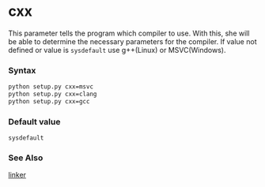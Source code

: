 # cxx
This parameter tells the program which compiler to use. 
With this, she will be able to determine the necessary parameters for the compiler.	
If value not defined or value is `sysdefault` use g++(Linux) or MSVC(Windows).
### Syntax
```bash
python setup.py cxx=msvc
python setup.py cxx=clang
python setup.py cxx=gcc
```
### Default value
`sysdefault`
### See Also
[linker](linker.md)
